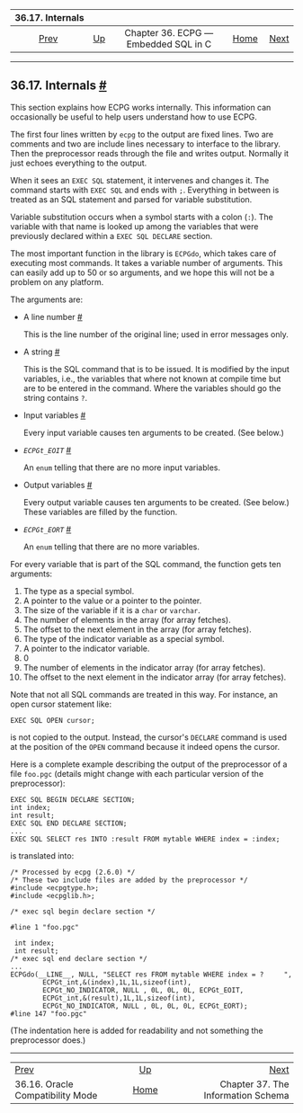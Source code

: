 <!--?xml version="1.0" encoding="UTF-8" standalone="no"?-->

|                           36.17. Internals                          |                                                        |                                      |                                                       |                                                                       |
| :-----------------------------------------------------------------: | :----------------------------------------------------- | :----------------------------------: | ----------------------------------------------------: | --------------------------------------------------------------------: |
| [Prev](ecpg-oracle-compat.html "36.16. Oracle Compatibility Mode")  | [Up](ecpg.html "Chapter 36. ECPG — Embedded SQL in C") | Chapter 36. ECPG — Embedded SQL in C | [Home](index.html "PostgreSQL 17devel Documentation") |  [Next](information-schema.html "Chapter 37. The Information Schema") |

***

## 36.17. Internals [#](#ECPG-DEVELOP)

This section explains how ECPG works internally. This information can occasionally be useful to help users understand how to use ECPG.

The first four lines written by `ecpg` to the output are fixed lines. Two are comments and two are include lines necessary to interface to the library. Then the preprocessor reads through the file and writes output. Normally it just echoes everything to the output.

When it sees an `EXEC SQL` statement, it intervenes and changes it. The command starts with `EXEC SQL` and ends with `;`. Everything in between is treated as an SQL statement and parsed for variable substitution.

Variable substitution occurs when a symbol starts with a colon (`:`). The variable with that name is looked up among the variables that were previously declared within a `EXEC SQL DECLARE` section.

The most important function in the library is `ECPGdo`, which takes care of executing most commands. It takes a variable number of arguments. This can easily add up to 50 or so arguments, and we hope this will not be a problem on any platform.

The arguments are:

* A line number [#](#ECPG-DEVELOP-LINE-NUMBER)

    This is the line number of the original line; used in error messages only.

* A string [#](#ECPG-DEVELOP-STRING)

    This is the SQL command that is to be issued. It is modified by the input variables, i.e., the variables that where not known at compile time but are to be entered in the command. Where the variables should go the string contains `?`.

* Input variables [#](#ECPG-DEVELOP-INPUT-VARIABLES)

    Every input variable causes ten arguments to be created. (See below.)

* *`ECPGt_EOIT`* [#](#ECPG-DEVELOP-ECPGT-EOIT)

    An `enum` telling that there are no more input variables.

* Output variables [#](#ECPG-DEVELOP-OUTPUT-VARIABLES)

    Every output variable causes ten arguments to be created. (See below.) These variables are filled by the function.

* *`ECPGt_EORT`* [#](#ECPG-DEVELOP-ECPGT-EORT)

    An `enum` telling that there are no more variables.

For every variable that is part of the SQL command, the function gets ten arguments:

1. The type as a special symbol.
2. A pointer to the value or a pointer to the pointer.
3. The size of the variable if it is a `char` or `varchar`.
4. The number of elements in the array (for array fetches).
5. The offset to the next element in the array (for array fetches).
6. The type of the indicator variable as a special symbol.
7. A pointer to the indicator variable.
8. 0
9. The number of elements in the indicator array (for array fetches).
10. The offset to the next element in the indicator array (for array fetches).

Note that not all SQL commands are treated in this way. For instance, an open cursor statement like:

    EXEC SQL OPEN cursor;

is not copied to the output. Instead, the cursor's `DECLARE` command is used at the position of the `OPEN` command because it indeed opens the cursor.

Here is a complete example describing the output of the preprocessor of a file `foo.pgc` (details might change with each particular version of the preprocessor):

    EXEC SQL BEGIN DECLARE SECTION;
    int index;
    int result;
    EXEC SQL END DECLARE SECTION;
    ...
    EXEC SQL SELECT res INTO :result FROM mytable WHERE index = :index;

is translated into:

    /* Processed by ecpg (2.6.0) */
    /* These two include files are added by the preprocessor */
    #include <ecpgtype.h>;
    #include <ecpglib.h>;

    /* exec sql begin declare section */

    #line 1 "foo.pgc"

     int index;
     int result;
    /* exec sql end declare section */
    ...
    ECPGdo(__LINE__, NULL, "SELECT res FROM mytable WHERE index = ?     ",
            ECPGt_int,&(index),1L,1L,sizeof(int),
            ECPGt_NO_INDICATOR, NULL , 0L, 0L, 0L, ECPGt_EOIT,
            ECPGt_int,&(result),1L,1L,sizeof(int),
            ECPGt_NO_INDICATOR, NULL , 0L, 0L, 0L, ECPGt_EORT);
    #line 147 "foo.pgc"

(The indentation here is added for readability and not something the preprocessor does.)

***

|                                                                     |                                                        |                                                                       |
| :------------------------------------------------------------------ | :----------------------------------------------------: | --------------------------------------------------------------------: |
| [Prev](ecpg-oracle-compat.html "36.16. Oracle Compatibility Mode")  | [Up](ecpg.html "Chapter 36. ECPG — Embedded SQL in C") |  [Next](information-schema.html "Chapter 37. The Information Schema") |
| 36.16. Oracle Compatibility Mode                                    |  [Home](index.html "PostgreSQL 17devel Documentation") |                                    Chapter 37. The Information Schema |
